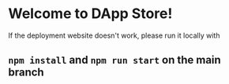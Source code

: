 # Welcome to DApp Store!

If the deployment website doesn't work, please run it locally with

## `npm install` and `npm run start` on the main branch
